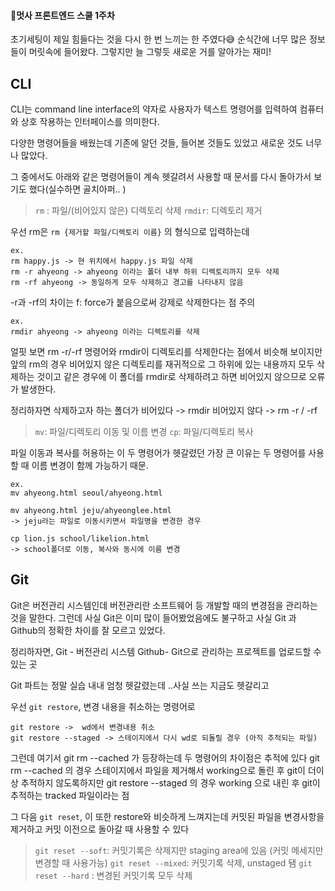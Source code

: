 #### 📍멋사 프론트엔드 스쿨 1주차
초기세팅이 제일 힘들다는 것을 다시 한 번 느끼는 한 주였다😅 순식간에 너무 많은 정보들이 머릿속에 들어왔다. 그렇지만 늘 그렇듯 새로운 거를 알아가는 재미! 
## CLI 
CLI는 command line interface의 약자로 사용자가 텍스트 명령어를 입력하여 컴퓨터와 상호 작용하는 인터페이스를 의미한다. 

다양한 명령어들을 배웠는데 기존에 알던 것들, 들어본 것들도 있었고 새로운 것도 너무나 많았다. 

그 중에서도 아래와 같은 명령어들이 계속 헷갈려서 사용할 때 문서를 다시 돌아가서 보기도 했다(실수하면 골치아퍼.. )  

> `rm` : 파일/(비어있지 않은) 디렉토리 삭제 
`rmdir`: 디렉토리 제거 

우선 rm은 `rm {제거할 파일/디렉토리 이름}` 의 형식으로 입력하는데 
```
ex. 
rm happy.js -> 현 위치에서 happy.js 파일 삭제 
rm -r ahyeong -> ahyeong 이라는 폴더 내부 하위 디렉토리까지 모두 삭제 
rm -rf ahyeong -> 동일하게 모두 삭제하고 경고를 나타내지 않음 
```
-r과 -rf의 차이는 f: force가 붙음으로써 강제로 삭제한다는 점 주의 
```
ex.
rmdir ahyeong -> ahyeong 이라는 디렉토리를 삭제 
```
얼핏 보면 rm -r/-rf 명령어와 rmdir이 디렉토리를 삭제한다는 점에서 비슷해 보이지만 앞의 rm의 경우 비어있지 않은 디렉토리를 재귀적으로 그 하위에 있는 내용까지 모두 삭제하는 것이고 같은 경우에 이 폴더를 rmdir로 삭제하려고 하면 비어있지 않으므로 오류가 발생한다. 

정리하자면 삭제하고자 하는 폴더가 
비어있다 -> rmdir
비어있지 않다 -> rm -r / -rf 


> `mv`: 파일/디렉토리 이동 및 이름 변경 
`cp`: 파일/디렉토리 복사 

파일 이동과 복사를 허용하는 이 두 명령어가 헷갈렸던 가장 큰 이유는 두 명령어를 사용할 때 이름 변경이 함께 가능하기 때문. 

```
ex.
mv ahyeong.html seoul/ahyeong.html 

mv ahyeong.html jeju/ahyeonglee.html 
-> jeju라는 파일로 이동시키면서 파일명을 변경한 경우 

cp lion.js school/likelion.html 
-> school폴더로 이동, 복사와 동시에 이름 변경 
```

## Git
Git은 버전관리 시스템인데 버전관리란 소프트웨어 등 개발할 때의 변경점을 관리하는 것을 말한다. 그런데 사실 Git은 이미 많이 들어봤었음에도 불구하고 사실 Git 과 Github의 정확한 차이를 잘 모르고 있었다. 

정리하자면, 
Git - 버전관리 시스템 
Github- Git으로 관리하는 프로젝트를 업로드할 수 있는 곳

Git 파트는 정말 실습 내내 엄청 헷갈렸는데 ..사실 쓰는 지금도 헷갈리고 

우선 `git restore`, 변경 내용을 취소하는 명령어로  
```
git restore ->  wd에서 변경내용 취소 
git restore --staged -> 스테이지에서 다시 wd로 되돌릴 경우 (아직 추적되는 파일) 
```
그런데 여기서 
git rm --cached 가 등장하는데 두 명령어의 차이점은 추적에 있다 
git rm --cached 의 경우 스테이지에서 파일을 제거해서 working으로 돌린 후  git이 더이상 추적하지 않도록하지만 git restore --staged 의 경우 working 으로 내린 후 git이 추적하는 tracked 파일이라는 점 


그 다음 `git reset`, 이 또한 restore와 비슷하게 느껴지는데 커밋된 파일을 변경사항을 제거하고 커밋 이전으로 돌아갈 때 사용할 수 있다 

>`git reset --soft`: 커밋기록은 삭제지만 staging area에 있음 (커밋 메세지만 변경할 때 사용가능) 
`git reset --mixed`: 커밋기록 삭제, unstaged 됌 
`git reset --hard` : 변경된 커밋기록 모두 삭제 

